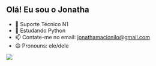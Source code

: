## Olá! Eu sou o Jonatha


- 🔭 Suporte Técnico N1
- 🌱 Estudando Python
- 📫 Contate-me no email: jonathamacionilo@gmail.com
- 😄 Pronouns: ele/dele


<picture>
<source 
  srcset="https://github-readme-stats.vercel.app/api?username=jonathamacionilo&show_icons=true&theme=radical"
  media="(prefers-color-scheme: dark)"
/>
<source
  srcset="https://github-readme-stats.vercel.app/api?username=jonathamacionilo&show_icons=true"
  media="(prefers-color-scheme: light), (prefers-color-scheme: no-preference)"
/>
<img src="https://github-readme-stats.vercel.app/api?username=jonathamacionilo&show_icons=true" />
</picture>

